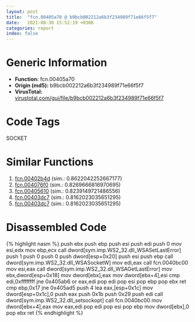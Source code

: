 ```yaml
---
layout: post
title:  "fcn.00405a70 @ b9bcb002212a6b3f234989f71e66f5f7"
date:   2021-08-30 15:52:19 +0300
categories: report
index: false
---
```


# Generic Information
- **Function:** fcn.00405a70
- **Origin (md5):** b9bcb002212a6b3f234989f71e66f5f7
- **VirusTotal:** [virustotal.com/gui/file/b9bcb002212a6b3f234989f71e66f5f7][virustotal_ref]

# Code Tags
<span class="tag" id="SOCKET">SOCKET</span>


# Similar Functions

1. [fcn.00402b4d][similar_1_ref] (sim.: 0.8622042252667177)
2. [fcn.004076f0][similar_2_ref] (sim.: 0.8269666816970695)
3. [fcn.00405610][similar_3_ref] (sim.: 0.8239149721486556)
4. [fcn.00403dc7][similar_4_ref] (sim.: 0.8162023035651295)
5. [fcn.00403dc7][similar_5_ref] (sim.: 0.8162023035651295)


# Disassembled Code

{% highlight nasm %}
push ebx
push ebp
push esi
push edi
push 0
mov esi,edx
mov ebp,ecx
call dword[sym.imp.WS2_32.dll_WSASetLastError]
push 1
push 0
push 0
push dword[esp+0x20]
push esi
push ebp
call dword[sym.imp.WS2_32.dll_WSASocketW]
mov edi,eax
call fcn.0040bc00
mov esi,eax
call dword[sym.imp.WS2_32.dll_WSAGetLastError]
mov ebx,dword[esp+0x18]
mov dword[ebx],eax
mov dword[ebx+4],esi
cmp edi,0xffffffff
jne 0x405ab6
or eax,edi
pop edi
pop esi
pop ebp
pop ebx
ret 
cmp ebp,0x17
jne 0x405ad5
push 4
lea eax,[esp+0x1c]
mov dword[esp+0x1c],0
push eax
push 0x1b
push 0x29
push edi
call dword[sym.imp.WS2_32.dll_setsockopt]
call fcn.0040bc00
mov dword[ebx+4],eax
mov eax,edi
pop edi
pop esi
pop ebp
mov dword[ebx],0
pop ebx
ret 
{% endhighlight %}


[similar_1_ref]: /report/fcn.00402b4d@0d7eb0bfa8278c92cad79678ce8bc0fd
[similar_2_ref]: /report/fcn.004076f0@b9bcb002212a6b3f234989f71e66f5f7
[similar_3_ref]: /report/fcn.00405610@b9bcb002212a6b3f234989f71e66f5f7
[similar_4_ref]: /report/fcn.00403dc7@b8b9b802e96d8e813c605554cf6f7018
[similar_5_ref]: /report/fcn.00403dc7@617bd594ba13d0dcc08a315774c342d4
[virustotal_ref]: https://www.virustotal.com/gui/file/b9bcb002212a6b3f234989f71e66f5f7